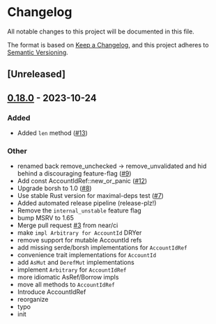 # Changelog
All notable changes to this project will be documented in this file.

The format is based on [Keep a Changelog](https://keepachangelog.com/en/1.0.0/),
and this project adheres to [Semantic Versioning](https://semver.org/spec/v2.0.0.html).

## [Unreleased]

## [0.18.0](https://github.com/near/near-account-id/compare/v0.17.0...v0.18.0) - 2023-10-24

### Added
- Added `len` method ([#13](https://github.com/near/near-account-id/pull/13))

### Other
- renamed back remove_unchecked -> remove_unvalidated and hid behind a discouraging feature-flag ([#9](https://github.com/near/near-account-id/pull/9))
- Add const AccountIdRef::new_or_panic ([#12](https://github.com/near/near-account-id/pull/12))
- Upgrade borsh to 1.0 ([#8](https://github.com/near/near-account-id/pull/8))
- Use stable Rust version for maximal-deps test ([#7](https://github.com/near/near-account-id/pull/7))
- Added automated release pipeline (release-plz!)
- Remove the `internal_unstable` feature flag
- bump MSRV to 1.65
- Merge pull request [#3](https://github.com/near/near-account-id/pull/3) from near/ci
- make `impl Arbitrary for AccountId` DRYer
- remove support for mutable AccountId refs
- add missing serde/borsh implementations for `AccountIdRef`
- convenience trait implementations for `AccountId`
- add `AsMut` and `DerefMut` implementations
- implement `Arbitrary` for `AccountIdRef`
- more idiomatic AsRef/Borrow impls
- move all methods to `AccountIdRef`
- Introduce AccountIdRef
- reorganize
- typo
- init
